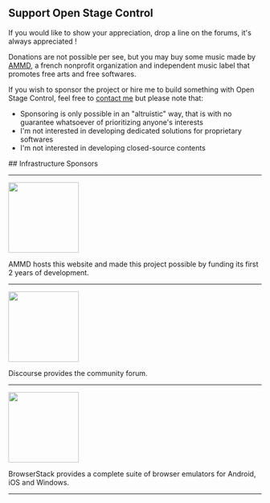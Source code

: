 ## Support Open Stage Control

If you would like to show your appreciation, drop a line on the forums, it's always appreciated !

Donations are not possible per see, but you may buy some music made by [AMMD](http://ammd.bandcamp.com), a french nonprofit organization and independent music label that promotes free arts and free softwares.

If you wish to sponsor the project or hire me to build something with Open Stage Control, feel free to [contact me](mailto:jean-emmanuel@ammd.net) but please note that:

- Sponsoring is only possible in an "altruistic" way, that is with no guarantee whatsoever of prioritizing anyone's interests
- I'm not interested in developing dedicated solutions for proprietary softwares
- I'm not interested in developing closed-source contents

## Infrastructure Sponsors

----

<a href="https://ammd.net/" class="sp-logo">
    <img src="/img/sponsors/ammd.png" width="140px"/>
</a>

AMMD hosts this website and made this project possible by funding its first 2 years of development.

----

<a href="https://discourse.org/" class="sp-logo">
    <img src="/img/sponsors/discourse.png" width="140px"/>
</a>

Discourse provides the community forum.

----

<a href="https://browserstack.com/" class="sp-logo">
    <img src="/img/sponsors/browserstack.png" width="140px"/>
</a>

BrowserStack provides a complete suite of browser emulators for Android, iOS and Windows.

----
